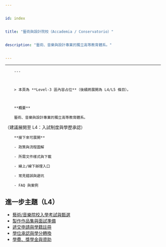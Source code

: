 ---
id: index
title: "藝術與設計院校（Accademia / Conservatorio）"
description: "藝術、音樂與設計專業的獨立高等教育體系。"
---

---
        ---

        > 本頁為 **Level‑3 區內容占位**（後續將展開為 L4/L5 條目）。

        **概要**
        藝術、音樂與設計專業的獨立高等教育體系。
（建議展開至 L4：入試制度與學歷承認）

        **接下來可展開**
        - 政策與流程圖解
        - 所需文件樣式與下載
        - 線上/線下辦理入口
        - 常見錯誤與避坑
        - FAQ 與案例

## 進一步主題（L4）

- [藝術/音樂院校入學考試與甄選](./admission-exams-accademia/)
- [製作作品集與面試準備](./build-portfolio/)
- [遞交申請與學籍註冊](./apply-accademia-conservatorio/)
- [學位承認與學分轉換](./degree-recognition/)
- [學費、獎學金與資助](./tuition-scholarships/)
